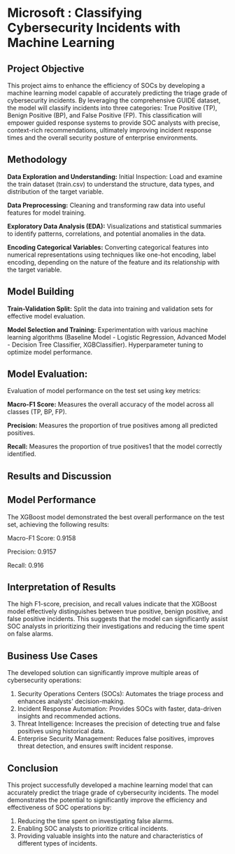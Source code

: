 # Microsoft : Classifying Cybersecurity Incidents with Machine Learning

## Project Objective

This project aims to enhance the efficiency of SOCs by developing a machine learning model capable of accurately predicting the triage grade of cybersecurity incidents. By leveraging the comprehensive GUIDE dataset, the model will classify incidents into three categories: True Positive (TP), Benign Positive (BP), and False Positive (FP). This classification will empower guided response systems to provide SOC analysts with precise, context-rich recommendations, ultimately improving incident response times and the overall security posture of enterprise environments.

## Methodology

**Data Exploration and Understanding:**
  Initial Inspection: Load and examine the train dataset (train.csv) to understand the structure, data types, and distribution of the target variable.

**Data Preprocessing:**
  Cleaning and transforming raw data into useful features for model training.

**Exploratory Data Analysis (EDA):**
  Visualizations and statistical summaries to identify patterns, correlations, and potential anomalies in the data.

**Encoding Categorical Variables:**
  Converting categorical features into numerical representations using techniques like one-hot encoding, label encoding, depending on the nature of the feature and its relationship with the target variable.

## Model Building

**Train-Validation Split:**
  Split the data into training and validation sets for effective model evaluation.
  
**Model Selection and Training:**
  Experimentation with various machine learning algorithms (Baseline Model - Logistic Regression, Advanced Model - Decision Tree Classifier, XGBClassifier).
  Hyperparameter tuning to optimize model performance.

## Model Evaluation:

Evaluation of model performance on the test set using key metrics:

**Macro-F1 Score:** Measures the overall accuracy of the model across all classes (TP, BP, FP).

**Precision:** Measures the proportion of true positives among all predicted positives.

**Recall:** Measures the proportion of true positives1 that the model correctly identified.

## Results and Discussion

## Model Performance

The XGBoost model demonstrated the best overall performance on the test set, achieving the following results:

Macro-F1 Score: 0.9158

Precision: 0.9157

Recall: 0.916

## Interpretation of Results

The high F1-score, precision, and recall values indicate that the XGBoost model effectively distinguishes between true positive, benign positive, and false positive incidents. 
This suggests that the model can significantly assist SOC analysts in prioritizing their investigations and reducing the time spent on false alarms.


## Business Use Cases

The developed solution can significantly improve multiple areas of cybersecurity operations:

  1. Security Operations Centers (SOCs): Automates the triage process and enhances analysts' decision-making.
  2. Incident Response Automation: Provides SOCs with faster, data-driven insights and recommended actions.
  3. Threat Intelligence: Increases the precision of detecting true and false positives using historical data.
  4. Enterprise Security Management: Reduces false positives, improves threat detection, and ensures swift incident response.

## Conclusion

This project successfully developed a machine learning model that can accurately predict the triage grade of cybersecurity incidents. The model demonstrates the potential to significantly improve the efficiency and effectiveness of SOC operations by:

  1. Reducing the time spent on investigating false alarms.
  2. Enabling SOC analysts to prioritize critical incidents.
  3. Providing valuable insights into the nature and characteristics of different types of incidents.
